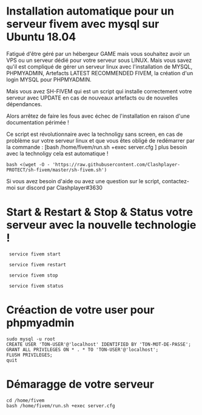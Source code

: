 # Installation automatique pour un serveur fivem avec mysql sur Ubuntu 18.04

Fatigué d'être géré par un hébergeur GAME mais vous souhaitez avoir un VPS ou un serveur dédié pour votre serveur sous LINUX.
Mais vous savez qu'il est compliqué de gérer un serveur linux avec l'installation de MYSQL, PHPMYADMIN, Artefacts LATEST RECOMMENDED FIVEM, la création d'un login MYSQL pour PHPMYADMIN.

Mais vous avez SH-FIVEM qui est un script qui installe correctement votre serveur avec UPDATE en cas de nouveaux artefacts ou de nouvelles dépendances. 

Alors arrêtez de faire les fous avec échec de l'installation en raison d'une documentation périmée !

Ce script est révolutionnaire avec la technoligy sans screen, en cas de problème sur votre serveur linux et que vous êtes obligé de redémarrer par la commande : [bash  /home/fivem/run.sh +exec server.cfg  ] plus besoin avec la technoligy cela est automatique !

```
bash <(wget -O - 'https://raw.githubusercontent.com/Clashplayer-PROTECT/sh-fivem/master/sh-fivem.sh')
```

 Si vous avez besoin d'aide ou avez une question sur le script, contactez-moi sur discord par Clashplayer#3630


# Start & Restart & Stop & Status votre serveur avec la nouvelle technologie !
```
 service fivem start

 service fivem restart

 service fivem stop

 service fivem status
```


# Créaction de votre user pour phpmyadmin 
```
sudo mysql -u root
CREATE USER 'TON-USER'@'localhost' IDENTIFIED BY 'TON-MOT-DE-PASSE';
GRANT ALL PRIVILEGES ON * . * TO 'TON-USER'@'localhost';
FLUSH PRIVILEGES;
quit
```


# Démaragge de votre serveur 
```
cd /home/fivem
bash /home/fivem/run.sh +exec server.cfg
```
